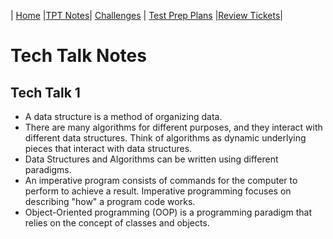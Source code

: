 | [Home](..) |[TPT Notes](.)| [Challenges](../cha) | [Test Prep Plans](../pln) |[Review Tickets](../rev)|

# Tech Talk Notes

## Tech Talk 1
* A data structure is a method of organizing data.
* There are many algorithms for different purposes, and they interact with different data structures. Think of algorithms as dynamic underlying pieces that interact with data structures.
* Data Structures and Algorithms can be written using different paradigms.
* An imperative program consists of commands for the computer to perform to achieve a result. Imperative programming focuses on describing "how" a program code works.
* Object-Oriented programming (OOP) is a programming paradigm that relies on the concept of classes and objects.
